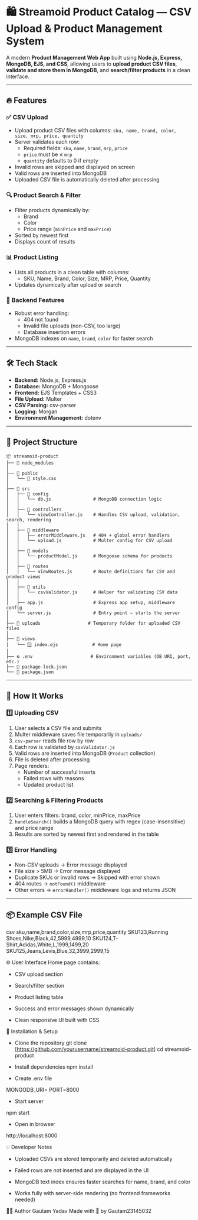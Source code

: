 # 🛍️ Streamoid Product Catalog — CSV Upload & Product Management System

A modern **Product Management Web App** built using **Node.js, Express, MongoDB, EJS, and CSS**, allowing users to **upload product CSV files**, **validate and store them in MongoDB**, and **search/filter products** in a clean interface.

---

## 🔥 Features

### ✅ CSV Upload
- Upload product CSV files with columns:
  `sku, name, brand, color, size, mrp, price, quantity`
- Server validates each row:
  - Required fields: `sku`, `name`, `brand`, `mrp`, `price`
  - `price` must be ≤ `mrp`
  - `quantity` defaults to 0 if empty
- Invalid rows are skipped and displayed on screen
- Valid rows are inserted into MongoDB
- Uploaded CSV file is automatically deleted after processing

### 🔍 Product Search & Filter
- Filter products dynamically by:
  - Brand
  - Color
  - Price range (`minPrice` and `maxPrice`)
- Sorted by newest first
- Displays count of results

### 📊 Product Listing
- Lists all products in a clean table with columns:
  - SKU, Name, Brand, Color, Size, MRP, Price, Quantity
- Updates dynamically after upload or search

### 🧰 Backend Features
- Robust error handling:
  - 404 not found
  - Invalid file uploads (non-CSV, too large)
  - Database insertion errors
- MongoDB indexes on `name`, `brand`, `color` for faster search

---

## 🛠️ Tech Stack

- **Backend:** Node.js, Express.js  
- **Database:** MongoDB + Mongoose  
- **Frontend:** EJS Templates + CSS3  
- **File Upload:** Multer  
- **CSV Parsing:** csv-parser  
- **Logging:** Morgan  
- **Environment Management:** dotenv  

---

## 📁 Project Structure
```
📦 streamoid-product
├── 📁 node_modules
│
├── 📁 public
│   └── 🎨 style.css
│
├── 📁 src
│   ├── 📁 config
│   │   └── db.js                # MongoDB connection logic
│   │
│   ├── 📁 controllers
│   │   └── viewController.js    # Handles CSV upload, validation, search, rendering
│   │
│   ├── 📁 middleware
│   │   ├── errorMiddleware.js   # 404 + global error handlers
│   │   └── upload.js            # Multer config for CSV upload
│   │
│   ├── 📁 models
│   │   └── productModel.js      # Mongoose schema for products
│   │
│   ├── 📁 routes
│   │   └── viewRoutes.js        # Route definitions for CSV and product views
│   │
│   ├── 📁 utils
│   │   └── csvValidator.js      # Helper for validating CSV data
│   │
│   ├── app.js                   # Express app setup, middleware config
│   └── server.js                # Entry point – starts the server
│
├── 📁 uploads                  # Temporary folder for uploaded CSV files
│
├── 📁 views
│   └── 🪟 index.ejs             # Home page
│
├── ⚙️ .env                      # Environment variables (DB URI, port, etc.)
├── 📄 package-lock.json
└── 📄 package.json
```
---

## 🧠 How It Works

### 1️⃣ Uploading CSV
1. User selects a CSV file and submits  
2. Multer middleware saves file temporarily in `uploads/`  
3. `csv-parser` reads file row by row  
4. Each row is validated by `csvValidator.js`  
5. Valid rows are inserted into MongoDB (`Product` collection)  
6. File is deleted after processing  
7. Page renders:
   - Number of successful inserts
   - Failed rows with reasons
   - Updated product list

### 2️⃣ Searching & Filtering Products
1. User enters filters: brand, color, minPrice, maxPrice  
2. `handleSearch()` builds a MongoDB query with regex (case-insensitive) and price range  
3. Results are sorted by newest first and rendered in the table

### 3️⃣ Error Handling
- Non-CSV uploads → Error message displayed  
- File size > 5MB → Error message displayed  
- Duplicate SKUs or invalid rows → Skipped with error shown  
- 404 routes → `notFound()` middleware  
- Other errors → `errorHandler()` middleware logs and returns JSON

---

## 📦 Example CSV File
csv
sku,name,brand,color,size,mrp,price,quantity
SKU123,Running Shoes,Nike,Black,42,5999,4999,10
SKU124,T-Shirt,Adidas,White,L,1999,1499,20
SKU125,Jeans,Levis,Blue,32,3999,2999,15

🌐 User Interface
Home page contains:

- CSV upload section

- Search/filter section

- Product listing table

- Success and error messages shown dynamically

- Clean responsive UI built with CSS

🚀 Installation & Setup
- Clone the repository
git clone [https://github.com/yourusername/streamoid-product.git]
cd streamoid-product

- Install dependencies
npm install

- Create .env file

MONGODB_URI=<your-mongodb-connection-string>
PORT=8000
- Start server

npm start
- Open in browser

http://localhost:8000

💡 Developer Notes
- Uploaded CSVs are stored temporarily and deleted automatically

- Failed rows are not inserted and are displayed in the UI

- MongoDB text index ensures faster searches for name, brand, and color

- Works fully with server-side rendering (no frontend frameworks needed)

👨‍💻 Author
Gautam Yadav
Made with 💙 by Gautam23145032
